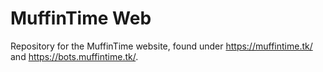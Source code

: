 # MuffinTime Web

Repository for the MuffinTime website, found under https://muffintime.tk/ and https://bots.muffintime.tk/.
